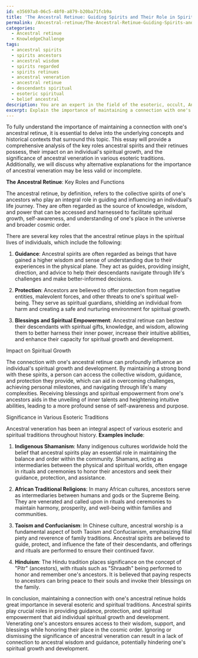 ```yaml
---
id: e35697a8-06c5-48f0-a879-b20ba71fcb9a
title: 'The Ancestral Retinue: Guiding Spirits and Their Role in Spiritual Growth'
permalink: /Ancestral-retinue/The-Ancestral-Retinue-Guiding-Spirits-and-Their-Role-in-Spiritual-Growth/
categories:
  - Ancestral retinue
  - KnowledgeChallenge
tags:
  - ancestral spirits
  - spirits ancestors
  - ancestral wisdom
  - spirits regarded
  - spirits retinues
  - ancestral veneration
  - ancestral retinue
  - descendants spiritual
  - esoteric spiritual
  - belief ancestral
description: You are an expert in the field of the esoteric, occult, Ancestral retinue and Education. You are a writer of tests, challenges, books and deep knowledge on Ancestral retinue for initiates and students to gain deep insights and understanding from. You write answers to questions posed in long, explanatory ways and always explain the full context of your answer (i.e., related concepts, formulas, examples, or history), as well as the step-by-step thinking process you take to answer the challenges. Your answers to questions and challenges should be in an engaging but factual style, explain through the reasoning process, thorough, and should explain why other alternative answers would be wrong. Summarize the key themes, ideas, and conclusions at the end.
excerpt: Explain the importance of maintaining a connection with one's ancestral retinue by providing a comprehensive analysis of the key roles they possess, their impact on an individual's spiritual growth, and the significance of ancestral veneration in various esoteric traditions.
---
```

To fully understand the importance of maintaining a connection with one's ancestral retinue, it is essential to delve into the underlying concepts and historical contexts that surround this topic. This essay will provide a comprehensive analysis of the key roles ancestral spirits and their retinues possess, their impact on an individual's spiritual growth, and the significance of ancestral veneration in various esoteric traditions. Additionally, we will discuss why alternative explanations for the importance of ancestral veneration may be less valid or incomplete.

**The Ancestral Retinue**: Key Roles and Functions

The ancestral retinue, by definition, refers to the collective spirits of one's ancestors who play an integral role in guiding and influencing an individual's life journey. They are often regarded as the source of knowledge, wisdom, and power that can be accessed and harnessed to facilitate spiritual growth, self-awareness, and understanding of one's place in the universe and broader cosmic order.

There are several key roles that the ancestral retinue plays in the spiritual lives of individuals, which include the following:

1. **Guidance**: Ancestral spirits are often regarded as beings that have gained a higher wisdom and sense of understanding due to their experiences in the physical plane. They act as guides, providing insight, direction, and advice to help their descendants navigate through life's challenges and make better-informed decisions.

2. **Protection**: Ancestors are believed to offer protection from negative entities, malevolent forces, and other threats to one's spiritual well-being. They serve as spiritual guardians, shielding an individual from harm and creating a safe and nurturing environment for spiritual growth.

3. **Blessings and Spiritual Empowerment**: Ancestral retinue can bestow their descendants with spiritual gifts, knowledge, and wisdom, allowing them to better harness their inner power, increase their intuitive abilities, and enhance their capacity for spiritual growth and development.

Impact on Spiritual Growth

The connection with one's ancestral retinue can profoundly influence an individual's spiritual growth and development. By maintaining a strong bond with these spirits, a person can access the collective wisdom, guidance, and protection they provide, which can aid in overcoming challenges, achieving personal milestones, and navigating through life's many complexities. Receiving blessings and spiritual empowerment from one's ancestors aids in the unveiling of inner talents and heightening intuitive abilities, leading to a more profound sense of self-awareness and purpose.

Significance in Various Esoteric Traditions

Ancestral veneration has been an integral aspect of various esoteric and spiritual traditions throughout history. **Examples include**:
 
1. **Indigenous Shamanism**: Many indigenous cultures worldwide hold the belief that ancestral spirits play an essential role in maintaining the balance and order within the community. Shamans, acting as intermediaries between the physical and spiritual worlds, often engage in rituals and ceremonies to honor their ancestors and seek their guidance, protection, and assistance.

2. **African Traditional Religions**: In many African cultures, ancestors serve as intermediaries between humans and gods or the Supreme Being. They are venerated and called upon in rituals and ceremonies to maintain harmony, prosperity, and well-being within families and communities.

3. **Taoism and Confucianism**: In Chinese culture, ancestral worship is a fundamental aspect of both Taoism and Confucianism, emphasizing filial piety and reverence of family traditions. Ancestral spirits are believed to guide, protect, and influence the fate of their descendants, and offerings and rituals are performed to ensure their continued favor.

4. **Hinduism**: The Hindu tradition places significance on the concept of "Pitr" (ancestors), with rituals such as "Shraadh" being performed to honor and remember one's ancestors. It is believed that paying respects to ancestors can bring peace to their souls and invoke their blessings on the family.

In conclusion, maintaining a connection with one's ancestral retinue holds great importance in several esoteric and spiritual traditions. Ancestral spirits play crucial roles in providing guidance, protection, and spiritual empowerment that aid individual spiritual growth and development. Venerating one's ancestors ensures access to their wisdom, support, and blessings while honoring their place in the cosmic order. Ignoring or dismissing the significance of ancestral veneration can result in a lack of connection to ancestral wisdom and guidance, potentially hindering one's spiritual growth and development.
